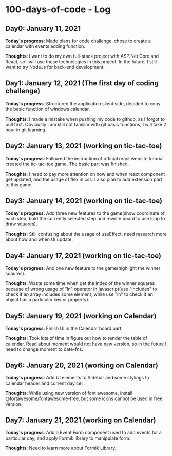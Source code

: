 # 100-days-of-code - Log
## Day0: January 11, 2021

   **Today's progress**: Made plans for code challenge, chose to create a calendar with events adding function. 
   
   **Thoughts**: I want to do my own full-stack project with ASP.Net Core and React, so I will use these technologies in this project.
             In the future, I still want to try NodeJs for back-end development.
   
## Day1: January 12, 2021 (The first day of coding challenge)
  
  **Today's progress**: Structured the application slient side, decided to copy the basic function of windows calendar.
  
  **Thoughts**: I made a mistake when pushing my code to github, as I forgot to pull first. Obviously I am still not familiar with git basic functions, I will take 2 hour in git                 learning.
  
## Day2: January 13, 2021 (working on tic-tac-toe)
  
  **Today's progress**: Followed the instruction of official react website tutorial created the tic-tac-toe game. The basic part was finished.
  
  **Thoughts**: I need to pay more attention on how and when react component get updated, and the usage of flex in css. I also plan to add extension part to this game.
  
## Day3: January 14, 2021 (working on tic-tac-toe)
  
  **Today's progress**: Add three new features to the game(show coordinate of each step, bold the currently selected step and rewrite board to use loop to draw squares).
  
  **Thoughts**: Still confusing about the usage of useEffect, need research more about how and when UI update.
  
## Day4: January 17, 2021 (working on tic-tac-toe)
  
  **Today's progress**: And one new feature to the game(highlight the winner sqaures).
  
  **Thoughts**: Waste some time when get the index of the winner squares because of wrong usage of "in" operator in javascript(use "includes" to check if an array includes some element, while use "in" to check if an object has a particular key or property).

## Day5: January 19, 2021 (working on Calendar)
  
  **Today's progress**: Finish UI in the Calendar board part.
  
  **Thoughts**: Took lots of time in figure out how to render the table of calendar. Read about moment would not have new version, so in the future I need to change moment to date-fns. 

## Day6: January 20, 2021 (working on Calendar)
  
  **Today's progress**: Add UI elements to Sidebar and some stylings to calendar header and current day cell.
  
  **Thoughts**: While using new version of font awesome, install @fortawesome/fontawesome-free, but some icons cannot be used in free version. 

## Day7: January 21, 2021 (working on Calendar)
  
  **Today's progress**: Add a Event Form component used to add events for a particular day, and apply Formik library to manipulate form.
  
  **Thoughts**: Need to learn more about Formik Library. 